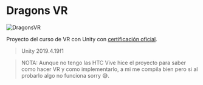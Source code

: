 # Dragons VR

![DragonsVR](https://static.platzi.com/media/landing-projects/imagen-proyecto-vr.png)

Proyecto del curso de VR con Unity con [certificación oficial]().
> Unity 2019.4.19f1

> NOTA: Aunque no tengo las HTC Vive hice el proyecto para saber como hacer VR y como implementarlo, a mi me compila bien pero si al probarlo algo no funciona sorry 😅.

